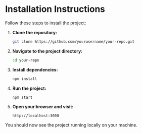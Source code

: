 # Installation Instructions

Follow these steps to install the project:

1. **Clone the repository:**
    ```sh
    git clone https://github.com/yourusername/your-repo.git
    ```

2. **Navigate to the project directory:**
    ```sh
    cd your-repo
    ```

3. **Install dependencies:**
    ```sh
    npm install
    ```

4. **Run the project:**
    ```sh
    npm start
    ```

5. **Open your browser and visit:**
    ```
    http://localhost:3000
    ```

You should now see the project running locally on your machine.